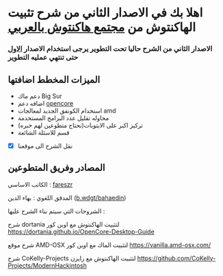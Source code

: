 # اهلا بك في الاصدار الثاني من شرح تثبيت الهاكنتوش من [مجتمع هاكنتوش بالعربي](https://هاكنتوش.com)

### الاصدار الثاني من الشرح حاليا تحت التطوير يرجى استخدام الاصدار [الاول](https://arhackintosh.gitbook.io/artutorial/) حتى تنتهي عمليه التطوير 
    
## الميزات المخطط اضافتها
- دعم ماك Big Sur
- اضافه دعم [opencore](https://github.com/acidanthera/OpenCorePkg)
- استخدام الكونفق الجديد لمعالجات amd
- محاوله تقليل عدد البرامج المستخدمة
- تركيز اكبر على الابتوبات(نحتاج متطوعين لهم خبره)
- قسم للاسئلة الشائعة
* [x] نقل الشرح الى موقعنا


##  المصادر وفريق المتطوعين

الكاتب الاساسي : [fareszr](https://هاكنتوش.com/members/fareszr.2/) 

المدقق اللغوي : بهاء الدين \([b.wdgt/bahaedin](https://هاكنتوش.com/members/bahaedin.3/)\)  

الشروحات التي سيتم بناء الشرح عليها :

شرح dortania لتثبيت الهاكنتوش مع اوبن كور
https://dortania.github.io/OpenCore-Desktop-Guide

شرح موقع AMD-OSX لتثبيت الماك مع اوبن كور 
https://vanilla.amd-osx.com/

شرح CoKelly-Projects لتثبيت الهاكنتوش مع رايزن
https://github.com/CoKelly-Projects/ModernHackintosh
